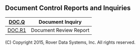 ## Document Control Reports and Inquiries
<PageHeader />

| [DOC.Q](../DOC-Q/README.md)   | Document Inquiry       |
| ----------------------------- | ---------------------- |
| [DOC.R1](../DOC-R1/README.md) | Document Review Report |

(C) Copyright 2015, Rover Data Systems, Inc.
All rights reserved.
<badge text= "Version 8.10.57 " vertical="middle" />

<PageFooter />

